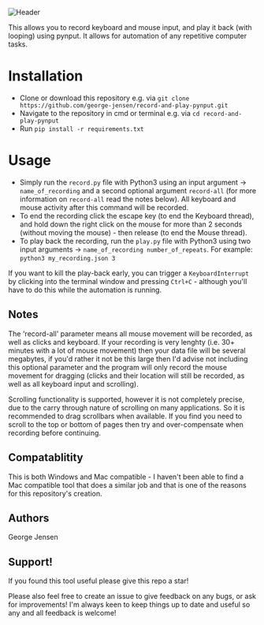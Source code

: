 ![Header](READMEHeader.png "Header")

This allows you to record keyboard and mouse input, and play it back (with looping) using pynput. It allows for automation of any repetitive computer tasks.

<h1>Installation</h1>

- Clone or download this repository e.g. via `git clone https://github.com/george-jensen/record-and-play-pynput.git`
- Navigate to the repository in cmd or terminal e.g. via `cd record-and-play-pynput`
- Run `pip install -r requirements.txt`

<h1>Usage</h1>

- Simply run the `record.py` file with Python3 using an input argument -> `name_of_recording` and a second optional argument `record-all` (for more information on `record-all` read the notes below). All keyboard and mouse activity after this command will be recorded.
- To end the recording click the escape key (to end the Keyboard thread), and hold down the right click on the mouse for more than 2 seconds (without moving the mouse) - then release (to end the Mouse thread).
- To play back the recording, run the `play.py` file with Python3 using two input arguments -> `name_of_recording number_of_repeats`. For example: `python3 my_recording.json 3`

If you want to kill the play-back early, you can trigger a `KeyboardInterrupt` by clicking into the terminal window and pressing `Ctrl+C` - although you'll have to do this while the automation is running.

<h2>Notes</h2>

The 'record-all' parameter means all mouse movement will be recorded, as well as clicks and keyboard. If your recording is very lenghty (i.e. 30+ minutes with a lot of mouse movement) then your data file will be several megabytes, if you'd rather it not be this large then I'd advise not including this optional parameter and the program will only record the mouse movement for dragging (clicks and their location will still be recorded, as well as all keyboard input and scrolling).

Scrolling functionality is supported, however it is not completely precise, due to the carry through nature of scrolling on many applications. So it is recommended to drag scrollbars when available. If you find you need to scroll to the top or bottom of pages then try and over-compensate when recording before continuing.

<h2>Compatablitity</h2>

This is both Windows and Mac compatible - I haven't been able to find a Mac compatible tool that does a similar job and that is one of the reasons for this repository's creation.

<h2>Authors</h2>
George Jensen

<h2>Support!</h2>
If you found this tool useful please give this repo a star!

Please also feel free to create an issue to give feedback on any bugs, or ask for improvements! I'm always keen to keep things up to date and useful so any and all feedback is welcome!
